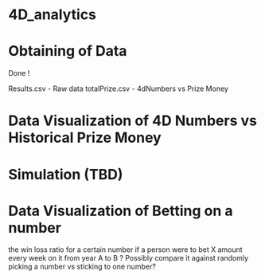# 4D_analytics

# Obtaining of Data
Done !

Results.csv - Raw data
totalPrize.csv - 4dNumbers vs Prize Money


# Data Visualization of 4D Numbers vs Historical Prize Money

# Simulation (TBD)

# Data Visualization of Betting on a number
the win loss ratio for a certain number if a person were to bet X amount every week on it from year A to B
? Possibly compare it against randomly picking a number vs sticking to one number?

